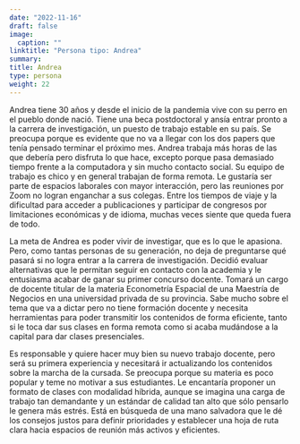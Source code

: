 ```yaml
---
date: "2022-11-16"
draft: false
image:
  caption: ""
linktitle: "Persona tipo: Andrea"
summary: 
title: Andrea
type: persona
weight: 22
---
```


Andrea tiene 30 años y desde el inicio de la pandemia vive con su perro en el pueblo donde nació. Tiene una beca postdoctoral y ansía entrar pronto a la carrera de investigación, un puesto de trabajo estable en su país. Se preocupa porque es evidente que no va a llegar con los dos papers que tenía pensado terminar el próximo mes. Andrea trabaja más horas de las que debería pero disfruta lo que hace, excepto porque pasa demasiado tiempo frente a la computadora y sin mucho contacto social. Su equipo de trabajo es chico y en general trabajan de forma remota. Le gustaría ser parte de espacios laborales con mayor interacción, pero las reuniones por Zoom no logran enganchar a sus colegas. Entre los tiempos de viaje y la dificultad para acceder a publicaciones y participar de congresos por limitaciones económicas y de idioma, muchas veces siente que queda fuera de todo.

La meta de Andrea es poder vivir de investigar, que es lo que le apasiona. Pero, como tantas personas de su generación, no deja de preguntarse qué pasará si no logra entrar a la carrera de investigación. Decidió evaluar alternativas que le permitan seguir en contacto con la academia y le entusiasma acabar de ganar su primer concurso docente. Tomará un cargo de docente titular de la materia Econometría Espacial de una Maestría de Negocios en una universidad privada de su provincia. Sabe mucho sobre el tema que va a dictar pero no tiene formación docente y necesita herramientas para poder transmitir los contenidos de forma eficiente, tanto si le toca dar sus clases en forma remota como si acaba mudándose a la capital para dar clases presenciales.

Es responsable y quiere hacer muy bien su nuevo trabajo docente, pero será su primera experiencia y necesitará ir actualizando los contenidos sobre la marcha de la cursada. Se preocupa porque su materia es poco popular y teme no motivar a sus estudiantes. Le encantaría proponer un formato de clases con modalidad híbrida, aunque se imagina una carga de trabajo tan demandante y un estándar de calidad tan alto que sólo pensarlo le genera más estrés. Está en búsqueda de una mano salvadora que le dé los consejos justos para definir prioridades y establecer una hoja de ruta clara hacia espacios de reunión más activos y eficientes.
